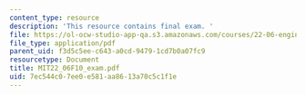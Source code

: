 ```yaml
---
content_type: resource
description: 'This resource contains final exam. '
file: https://ol-ocw-studio-app-qa.s3.amazonaws.com/courses/22-06-engineering-of-nuclear-systems-fall-2010/7ec544c07ee0e581aa8613a70c5c1f1e_MIT22_06F10_exam.pdf
file_type: application/pdf
parent_uid: f3d5c5ee-c643-a0cd-9479-1cd7b0a07fc9
resourcetype: Document
title: MIT22_06F10_exam.pdf
uid: 7ec544c0-7ee0-e581-aa86-13a70c5c1f1e
---
```

